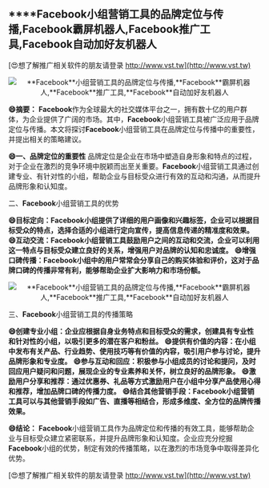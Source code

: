 ## ****Facebook**小组营销工具的品牌定位与传播,**Facebook**霸屏机器人,**Facebook**推广工具,**Facebook**自动加好友机器人**

[😍想了解推广相关软件的朋友请登录 http://www.vst.tw](http://www.vst.tw)

 <center><img src="https://vst.tw/MP4/tuiguang/png/0.png" alt="**Facebook**小组营销工具的品牌定位与传播,**Facebook**霸屏机器人,**Facebook**推广工具,**Facebook**自动加好友机器人"></center>

**😄摘要：**
**Facebook**作为全球最大的社交媒体平台之一，拥有数十亿的用户群体，为企业提供了广阔的市场。其中，**Facebook**小组营销工具被广泛应用于品牌定位与传播。本文将探讨**Facebook**小组营销工具在品牌定位与传播中的重要性，并提出相关的策略建议。

**😄一、品牌定位的重要性**
品牌定位是企业在市场中塑造自身形象和特点的过程，对于企业在激烈的竞争环境中脱颖而出至关重要。**Facebook**小组营销工具通过创建专业、有针对性的小组，帮助企业与目标受众进行有效的互动和沟通，从而提升品牌形象和认知度。

二、**Facebook**小组营销工具的优势

**😄目标定向：**Facebook**小组提供了详细的用户画像和兴趣标签，企业可以根据目标受众的特点，选择合适的小组进行定向宣传，提高信息传递的精准度和效果。**
**😄互动交流：**Facebook**小组营销工具鼓励用户之间的互动和交流，企业可以利用这一特点与目标受众建立良好的关系，增强用户对品牌的认知和忠诚度。**
**😄增强口碑传播：**Facebook**小组中的用户常常会分享自己的购买体验和评价，这对于品牌口碑的传播非常有利，能够帮助企业扩大影响力和市场份额。**

 <center><img src="https://vst.tw/MP4/tuiguang/png/3.png" alt="**Facebook**小组营销工具的品牌定位与传播,**Facebook**霸屏机器人,**Facebook**推广工具,**Facebook**自动加好友机器人"></center>

三、**Facebook**小组营销工具的传播策略

**😄创建专业小组：企业应根据自身业务特点和目标受众的需求，创建具有专业性和针对性的小组，以吸引更多的潜在客户和粉丝。**
**😄提供有价值的内容：在小组中发布有关产品、行业趋势、使用技巧等有价值的内容，吸引用户参与讨论，提升品牌形象和专业度。**
**😄参与互动和回应：积极参与小组成员的讨论和提问，及时回应用户疑问和问题，展现企业的专业素养和关怀，树立良好的品牌形象。**
**😄激励用户分享和推荐：通过优惠券、礼品等方式激励用户在小组中分享产品使用心得和推荐，增加品牌口碑的传播力度。**
**😄结合其他营销手段：**Facebook**小组营销工具可以与其他营销手段如广告、直播等相结合，形成多维度、全方位的品牌传播效果。**

**😄结论：**
**Facebook**小组营销工具作为品牌定位和传播的有效工具，能够帮助企业与目标受众建立紧密联系，并提升品牌形象和认知度。企业应充分挖掘**Facebook**小组的优势，制定有效的传播策略，以在激烈的市场竞争中取得差异化优势。

[😍想了解推广相关软件的朋友请登录 http://www.vst.tw](http://www.vst.tw)



